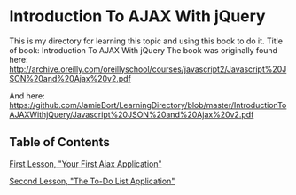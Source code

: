 # Introduction To AJAX With jQuery

This is my directory for learning this topic and using this book to do it.
Title of book: Introduction To AJAX With jQuery
The book was originally found here: http://archive.oreilly.com/oreillyschool/courses/javascript2/Javascript%20JSON%20and%20Ajax%20v2.pdf

And here: https://github.com/JamieBort/LearningDirectory/blob/master/IntroductionToAJAXWithjQuery/Javascript%20JSON%20and%20Ajax%20v2.pdf

## Table of Contents

[First Lesson, "Your First Ajax Application"](https://github.com/JamieBort/LearningDirectory/tree/master/IntroductionToAJAXWithjQuery/YourFirstAjaxApplication)

[Second Lesson, "The To-Do List Application"](https://github.com/JamieBort/LearningDirectory/tree/master/IntroductionToAJAXWithjQuery/TheTo-DoListApplication)